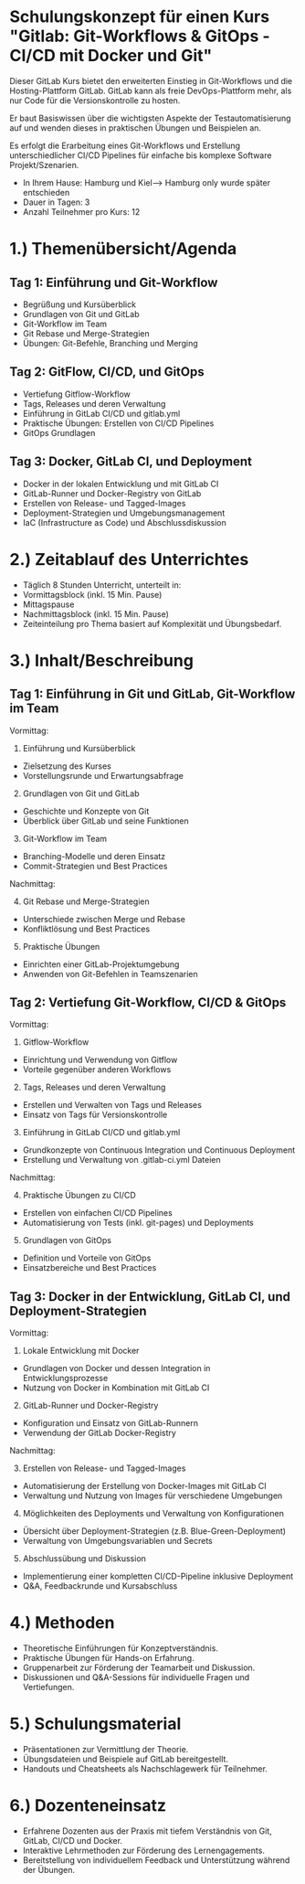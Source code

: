 # Schulungskonzept für einen Kurs "Gitlab: Git-Workflows & GitOps - CI/CD mit Docker und Git"

Dieser GitLab Kurs bietet den erweiterten Einstieg in Git-Workflows und die Hosting-Plattform GitLab. GitLab kann als freie DevOps-Plattform mehr, als nur Code für die Versionskontrolle zu hosten.

Er baut Basiswissen über die wichtigsten Aspekte der Testautomatisierung auf und wenden dieses in praktischen Übungen und Beispielen an.

Es erfolgt die Erarbeitung eines Git-Workflows und Erstellung unterschiedlicher CI/CD Pipelines für einfache bis komplexe Software Projekt/Szenarien.

- In Ihrem Hause: Hamburg und Kiel--> Hamburg only wurde später entschieden
- Dauer in Tagen: 3
- Anzahl Teilnehmer pro Kurs: 12


# 1.) Themenübersicht/Agenda

## Tag 1: Einführung und Git-Workflow
- Begrüßung und Kursüberblick
- Grundlagen von Git und GitLab
- Git-Workflow im Team
- Git Rebase und Merge-Strategien
- Übungen: Git-Befehle, Branching und Merging


## Tag 2: GitFlow, CI/CD, und GitOps
- Vertiefung Gitflow-Workflow
- Tags, Releases und deren Verwaltung
- Einführung in GitLab CI/CD und gitlab.yml
- Praktische Übungen: Erstellen von CI/CD Pipelines
- GitOps Grundlagen


## Tag 3: Docker, GitLab CI, und Deployment
- Docker in der lokalen Entwicklung und mit GitLab CI
- GitLab-Runner und Docker-Registry von GitLab
- Erstellen von Release- und Tagged-Images
- Deployment-Strategien und Umgebungsmanagement
- IaC (Infrastructure as Code) und Abschlussdiskussion


# 2.) Zeitablauf des Unterrichtes

- Täglich 8 Stunden Unterricht, unterteilt in:
- Vormittagsblock (inkl. 15 Min. Pause)
- Mittagspause
- Nachmittagsblock (inkl. 15 Min. Pause)
- Zeiteinteilung pro Thema basiert auf Komplexität und Übungsbedarf.


# 3.) Inhalt/Beschreibung

## Tag 1: Einführung in Git und GitLab, Git-Workflow im Team

Vormittag:

1. Einführung und Kursüberblick
- Zielsetzung des Kurses
- Vorstellungsrunde und Erwartungsabfrage


2. Grundlagen von Git und GitLab
- Geschichte und Konzepte von Git
- Überblick über GitLab und seine Funktionen


3. Git-Workflow im Team
- Branching-Modelle und deren Einsatz
- Commit-Strategien und Best Practices


Nachmittag:

4. Git Rebase und Merge-Strategien
- Unterschiede zwischen Merge und Rebase
- Konfliktlösung und Best Practices


5. Praktische Übungen
- Einrichten einer GitLab-Projektumgebung
- Anwenden von Git-Befehlen in Teamszenarien


## Tag 2: Vertiefung Git-Workflow, CI/CD & GitOps

Vormittag:

1. Gitflow-Workflow
- Einrichtung und Verwendung von Gitflow
- Vorteile gegenüber anderen Workflows


2. Tags, Releases und deren Verwaltung
- Erstellen und Verwalten von Tags und Releases
- Einsatz von Tags für Versionskontrolle


3. Einführung in GitLab CI/CD und gitlab.yml
- Grundkonzepte von Continuous Integration und Continuous Deployment
- Erstellung und Verwaltung von .gitlab-ci.yml Dateien


Nachmittag:

4. Praktische Übungen zu CI/CD
- Erstellen von einfachen CI/CD Pipelines
- Automatisierung von Tests (inkl. git-pages) und Deployments


5. Grundlagen von GitOps
- Definition und Vorteile von GitOps
- Einsatzbereiche und Best Practices


## Tag 3: Docker in der Entwicklung, GitLab CI, und Deployment-Strategien

Vormittag:

1. Lokale Entwicklung mit Docker
- Grundlagen von Docker und dessen Integration in Entwicklungsprozesse
- Nutzung von Docker in Kombination mit GitLab CI


2. GitLab-Runner und Docker-Registry
- Konfiguration und Einsatz von GitLab-Runnern
- Verwendung der GitLab Docker-Registry


Nachmittag:

3. Erstellen von Release- und Tagged-Images
- Automatisierung der Erstellung von Docker-Images mit GitLab CI
- Verwaltung und Nutzung von Images für verschiedene Umgebungen


4. Möglichkeiten des Deployments und Verwaltung von Konfigurationen
- Übersicht über Deployment-Strategien (z.B. Blue-Green-Deployment)
- Verwaltung von Umgebungsvariablen und Secrets


5. Abschlussübung und Diskussion
- Implementierung einer kompletten CI/CD-Pipeline inklusive Deployment
- Q&A, Feedbackrunde und Kursabschluss


# 4.) Methoden

- Theoretische Einführungen für Konzeptverständnis.
- Praktische Übungen für Hands-on Erfahrung.
- Gruppenarbeit zur Förderung der Teamarbeit und Diskussion.
- Diskussionen und Q&A-Sessions für individuelle Fragen und Vertiefungen.


# 5.) Schulungsmaterial

- Präsentationen zur Vermittlung der Theorie.
- Übungsdateien und Beispiele auf GitLab bereitgestellt.
- Handouts und Cheatsheets als Nachschlagewerk für Teilnehmer.


# 6.) Dozenteneinsatz

- Erfahrene Dozenten aus der Praxis mit tiefem Verständnis von Git, GitLab, CI/CD und Docker.
- Interaktive Lehrmethoden zur Förderung des Lernengagements.
- Bereitstellung von individuellem Feedback und Unterstützung während der Übungen.